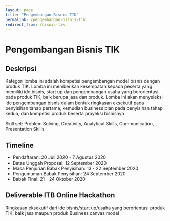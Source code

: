 ```yaml
---
layout: page
title: "Pengembangan Bisnis TIK"
permalink: /pengembangan-bisnis-tik
redirect_from: /bisnis-tik
---
```


# Pengembangan Bisnis TIK

## Deskripsi
Kategori lomba ini adalah kompetisi pengembangan model bisnis dengan produk TIK. Lomba ini memberikan kesempatan kepada peserta yang memiliki ide bisnis, start up dan pengembangan usaha yang berorientasi pada produk TIK, baik berupa jasa dan produk. Lomba ini akan menyeleksi ide pengembangan bisnis dalam bentuk ringkasan eksekutif pada penyisihan tahap pertama, kemudian business plan pada penyisihan tahap kedua, dan kompetisi produk beserta proyeksi bisnisnya

Skill set: Problem Solving, Creativity, Analytical Skills, Communication, Presentation Skills

## Timeline
- Pendaftaran: 20 Juli 2020 - 7 Agustus 2020
- Batas Unggah Proposal: 12 September 2020
- Masa Penjurian Babak Penyisihan: 13 - 22 September 2020
- Pengumuman Babak Penyisihan: 24 September 2020
- Babak Final: 21 - 24 Oktober 2020


## Deliverable ITB Online Hackathon 
Ringkasan eksekutif dari ide bisnis/start up/usaha yang berorientasi produk TIK, baik jasa maupun produk
Business canvas model